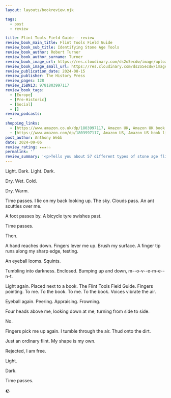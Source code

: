 ```yaml
---
layout: layouts/bookreview.njk

tags:
  - post
  - review

title: Flint Tools Field Guide - review
review_book_main_title: Flint Tools Field Guide
review_book_sub_title: Identifying Stone Age Tools
review_book_author: Robert Turner
review_book_author_surname: Turner
review_book_image_url: https://res.cloudinary.com/ds2o5ecdw/image/upload/acovers/1803997117.02._SCL_.jpg
review_book_image_small_url: https://res.cloudinary.com/ds2o5ecdw/image/upload/acovers/1803997117.02._SCM_.jpg
review_publication_date: 2024-08-15
review_publisher: The History Press
review_pages: 128
review_ISBN13: 9781803997117
review_book_tags:
  - [Europe]
  - [Pre-Historic]
  - [Social]
  - []
review_podcasts:
  - 
shopping_links:
  - [https://www.amazon.co.uk/dp/1803997117, Amazon UK, Amazon UK book link]
  - [https://www.amazon.com/dp/1803997117, Amazon US, Amazon US book link]
post_author: Anthony Webb
date: 2024-09-06
review_rating: ★★★☆☆
permalink: ''
review_summary: '<p>Tells you about 57 different types of stone age flint tools - and how to spot if a flint has been shaped by a human. Includes handy diagrams and photos. </p><p>Short, to the point, and practical! I found this book a great way to add another layer of interest to a walk in the countryside.</p>'
---
```

Light. Dark. Light. Dark.

Dry. Wet. Cold. 

Dry. Warm.

Time passes. I lie on my back looking up. The sky. Clouds pass. An ant scuttles over me.

A foot passes by. A bicycle tyre swishes past.

Time passes. 

Then.

A hand reaches down. Fingers lever me up. Brush my surface. A finger tip runs along my sharp edge, testing. 

An eyeball looms. Squints.

Tumbling into darkness. Enclosed. Bumping up and down, m--o-v--e-m-e--n-t.

Light again. Placed next to a book. The Flint Tools Field Guide. Fingers pointing. To me. To the book. To me. To the book. Voices vibrate the air. 

Eyeball again. Peering. Appraising. Frowning.

Four heads above me, looking down at me, turning from side to side.

No. 

Fingers pick me up again. I tumble through the air. Thud onto the dirt.

Just an ordinary flint. My shape is my own.

Rejected, I am free.

Light.

Dark.

Time passes.

🪨